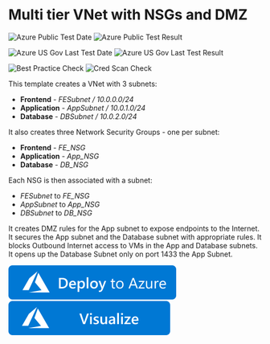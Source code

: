 # Multi tier VNet with NSGs and DMZ

![Azure Public Test Date](https://azurequickstartsservice.blob.core.windows.net/badges/201-nsg-dmz-in-vnet/PublicLastTestDate.svg)
![Azure Public Test Result](https://azurequickstartsservice.blob.core.windows.net/badges/201-nsg-dmz-in-vnet/PublicDeployment.svg)

![Azure US Gov Last Test Date](https://azurequickstartsservice.blob.core.windows.net/badges/201-nsg-dmz-in-vnet/FairfaxLastTestDate.svg)
![Azure US Gov Last Test Result](https://azurequickstartsservice.blob.core.windows.net/badges/201-nsg-dmz-in-vnet/FairfaxDeployment.svg)

![Best Practice Check](https://azurequickstartsservice.blob.core.windows.net/badges/201-nsg-dmz-in-vnet/BestPracticeResult.svg)
![Cred Scan Check](https://azurequickstartsservice.blob.core.windows.net/badges/201-nsg-dmz-in-vnet/CredScanResult.svg)

This template creates a VNet with 3 subnets:

- **Frontend** - _FESubnet / 10.0.0.0/24_
- **Application** - _AppSubnet / 10.0.1.0/24_
- **Database** - _DBSubnet / 10.0.2.0/24_

It also creates three Network Security Groups - one per subnet:

- **Frontend** - _FE_NSG_
- **Application** - _App_NSG_
- **Database** - _DB_NSG_

Each NSG is then associated with a subnet:

- _FESubnet_ to _FE_NSG_
- _AppSubnet_ to _App_NSG_
- _DBSubnet_ to _DB_NSG_

It creates DMZ rules for the App subnet to expose endpoints to the Internet. It
secures the App subnet and the Database subnet with appropriate rules. It blocks
Outbound Internet access to VMs in the App and Database subnets. It opens up the
Database Subnet only on port 1433 the App Subnet.

[![Deploy To Azure](https://raw.githubusercontent.com/Azure/azure-quickstart-templates/master/1-CONTRIBUTION-GUIDE/images/deploytoazure.svg?sanitize=true)](https://portal.azure.com/#create/Microsoft.Template/uri/https%3A%2F%2Fraw.githubusercontent.com%2FAzure%2Fazure-quickstart-templates%2Fmaster%2F201-nsg-dmz-in-vnet%2Fazuredeploy.json)
[![Visualize](https://raw.githubusercontent.com/Azure/azure-quickstart-templates/master/1-CONTRIBUTION-GUIDE/images/visualizebutton.svg?sanitize=true)](http://armviz.io/#/?load=https%3A%2F%2Fraw.githubusercontent.com%2FAzure%2Fazure-quickstart-templates%2Fmaster%2F201-nsg-dmz-in-vnet%2Fazuredeploy.json)
